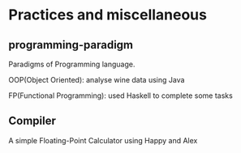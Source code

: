 # Practices and miscellaneous 
## programming-paradigm
Paradigms of Programming language.<br>
<p>OOP(Object Oriented): analyse wine data using Java</p>
<p>FP(Functional Programming): used Haskell to complete some tasks</p>

## Compiler 
A simple Floating-Point Calculator using Happy and Alex


